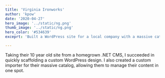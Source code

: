 ```yaml
---
title: 'Virginia Ironworks'
author: 'kpow'
date: '2020-04-27'
hero_image: '../static/ng.png'
thumb_image: '../static/ng.png'
hero_color: '#534639'
exceprt: 'Built a WordPress site for a local company with a massive catalog to manage and migrate.'

---
```


Taking their 10 year old site from a homegrown .NET CMS, I succeeded in quickly scaffolding a custom WordPress design. I also created a custom importer for their massive catalog, allowing them to manage their content in one spot.
